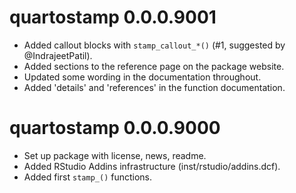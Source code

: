 # quartostamp 0.0.0.9001

* Added callout blocks with `stamp_callout_*()` (#1, suggested by @IndrajeetPatil).
* Added sections to the reference page on the package website.
* Updated some wording in the documentation throughout.
* Added 'details' and 'references' in the function documentation.

# quartostamp 0.0.0.9000

* Set up package with license, news, readme.
* Added RStudio Addins infrastructure (inst/rstudio/addins.dcf).
* Added first `stamp_()` functions.
